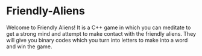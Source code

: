 # Friendly-Aliens 
Welcome to Friendly Aliens!
It is a C++ game in which you can meditate to get a strong mind and attempt to make contact with the friendly aliens. 
They will give you binary codes which you turn into letters to make into a word and win the game. 
